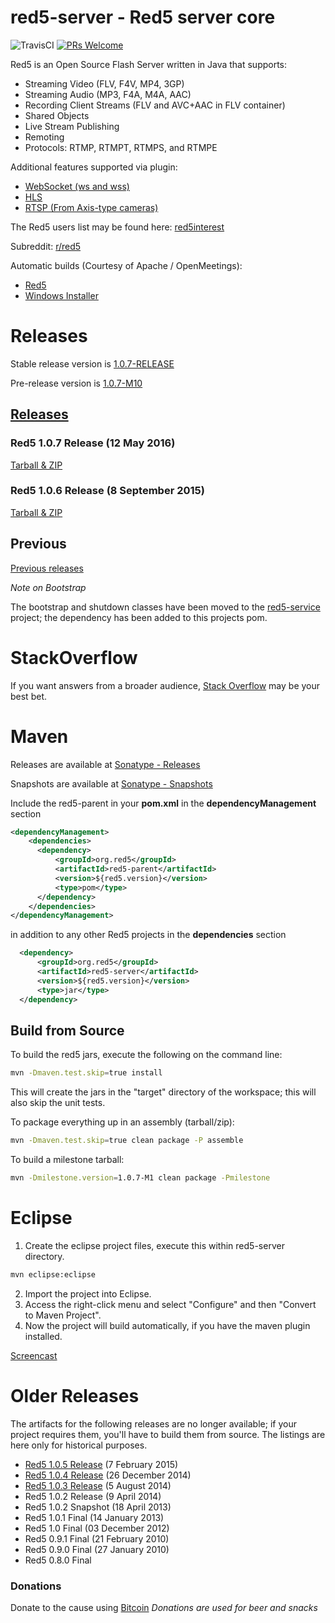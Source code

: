 red5-server - Red5 server core
===========

![TravisCI](https://travis-ci.org/Red5/red5-server.svg?branch=master) 
[![PRs Welcome](https://img.shields.io/badge/PRs-welcome-brightgreen.svg?style=flat-square)](http://makeapullrequest.com)

Red5 is an Open Source Flash Server written in Java that supports:

 * Streaming Video (FLV, F4V, MP4, 3GP)
 * Streaming Audio (MP3, F4A, M4A, AAC)
 * Recording Client Streams (FLV and AVC+AAC in FLV container)
 * Shared Objects
 * Live Stream Publishing
 * Remoting
 * Protocols: RTMP, RTMPT, RTMPS, and RTMPE
  
Additional features supported via plugin:
 
 * [WebSocket (ws and wss)](https://github.com/Red5/red5-websocket)
 * [HLS](https://github.com/Red5/red5-hls-plugin)
 * [RTSP (From Axis-type cameras)](https://github.com/Red5/red5-rtsp-restreamer)

The Red5 users list may be found here: [red5interest](https://groups.google.com/forum/#!forum/red5interest)

Subreddit: [r/red5](http://www.reddit.com/r/red5)

Automatic builds (Courtesy of Apache / OpenMeetings): 
 * [Red5](https://builds.apache.org/view/M-R/view/OpenMeetings/job/Red5-server/)
 * [Windows Installer](https://builds.apache.org/view/M-R/view/OpenMeetings/job/red5-installer/)

# Releases
Stable release version is [1.0.7-RELEASE](https://github.com/Red5/red5-server/releases/tag/v1.0.7-RELEASE)

Pre-release version is [1.0.7-M10](https://github.com/Red5/red5-server/releases/tag/v1.0.7-M10)

[Releases](https://github.com/Red5/red5-server/releases/latest)
----------------
### Red5 1.0.7 Release (12 May 2016)
[Tarball &amp; ZIP](https://github.com/Red5/red5-server/releases/tag/v1.0.7-RELEASE)

### Red5 1.0.6 Release (8 September 2015)
[Tarball &amp; ZIP](https://github.com/Red5/red5-server/releases/tag/v1.0.6-RELEASE)

## Previous
[Previous releases](https://github.com/Red5/red5-server/blob/master/README.md#previous-releases)

<i>Note on Bootstrap</i>

The bootstrap and shutdown classes have been moved to the [red5-service](https://github.com/Red5/red5-service) project; the dependency has been added to this projects pom.

# StackOverflow
If you want answers from a broader audience, [Stack Overflow](http://stackoverflow.com/tags/red5/info) may be your best bet.

# Maven
Releases are available at [Sonatype - Releases](https://oss.sonatype.org/content/repositories/releases/org/red5/)

Snapshots are available at [Sonatype - Snapshots](https://oss.sonatype.org/content/repositories/snapshots/org/red5/)

Include the red5-parent in your __pom.xml__  in the __dependencyManagement__ section
```xml
<dependencyManagement>
    <dependencies>
      <dependency>
          <groupId>org.red5</groupId>
          <artifactId>red5-parent</artifactId>
          <version>${red5.version}</version>
          <type>pom</type>
      </dependency>
    </dependencies>
</dependencyManagement>  
```
in addition to any other Red5 projects in the __dependencies__ section
```xml
  <dependency>
      <groupId>org.red5</groupId>
      <artifactId>red5-server</artifactId>
      <version>${red5.version}</version>
      <type>jar</type>
  </dependency>
```

## Build from Source

To build the red5 jars, execute the following on the command line:
```sh
mvn -Dmaven.test.skip=true install
```
This will create the jars in the "target" directory of the workspace; this will also skip the unit tests.

To package everything up in an assembly (tarball/zip):
```sh
mvn -Dmaven.test.skip=true clean package -P assemble
```
To build a milestone tarball:
```sh
mvn -Dmilestone.version=1.0.7-M1 clean package -Pmilestone
```

# Eclipse

1. Create the eclipse project files, execute this within red5-server directory.
```sh
mvn eclipse:eclipse
```
2. Import the project into Eclipse.
3. Access the right-click menu and select "Configure" and then "Convert to Maven Project".
4. Now the project will build automatically, if you have the maven plugin installed.

[Screencast](http://screencast.com/t/2sgjMevf9)

# Older Releases
The artifacts for the following releases are no longer available; if your project requires them, you'll have to build them from source. The listings are here only for historical purposes.

 * [Red5 1.0.5 Release](https://github.com/Red5/red5-server/releases/tag/v1.0.5-RELEASE) (7 February 2015)
 * [Red5 1.0.4 Release](https://github.com/Red5/red5-server/releases/tag/v1.0.4-RELEASE) (26 December 2014)
 * [Red5 1.0.3 Release](https://github.com/Red5/red5-server/releases/tag/v1.0.3-RELEASE) (5 August 2014)
 * Red5 1.0.2 Release (9 April 2014)
 * Red5 1.0.2 Snapshot (18 April 2013)
 * Red5 1.0.1 Final (14 January 2013)
 * Red5 1.0 Final (03 December 2012)
 * Red5 0.9.1 Final (21 February 2010)
 * Red5 0.9.0 Final (27 January 2010)
 * Red5 0.8.0 Final

### Donations
Donate to the cause using [Bitcoin](https://coinbase.com/checkouts/2c5f023d24b12245d17f8ff8afe794d3)
<i>Donations are used for beer and snacks</i>

